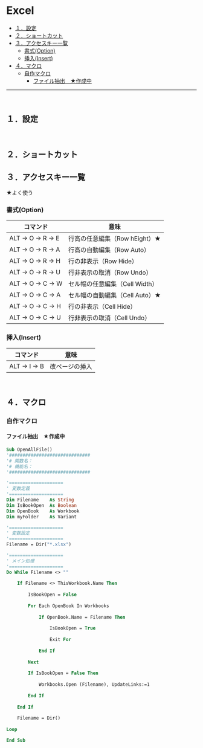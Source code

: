 # Excel

<!-- TOC -->

- [１．設定](#１．設定)
- [２．ショートカット](#２．ショートカット)
- [３．アクセスキー一覧](#３．アクセスキー一覧)
    - [書式(Option)](#書式option)
    - [挿入(Insert)](#挿入insert)
- [４．マクロ](#４．マクロ)
    - [自作マクロ](#自作マクロ)
        - [ファイル抽出　★作成中](#ファイル抽出　★作成中)

<!-- /TOC -->
---
<br>
<!-- NEXT INDENT -->

<a id="markdown-１．設定" name="１．設定"></a>
## １．設定

<br>
<!-- NEXT INDENT -->

<a id="markdown-２．ショートカット" name="２．ショートカット"></a>
## ２．ショートカット

<a id="markdown-３．アクセスキー一覧" name="３．アクセスキー一覧"></a>
## ３．アクセスキー一覧

★よく使う

<a id="markdown-書式option" name="書式option"></a>
### 書式(Option)
| コマンド | 意味 |
| ---- | ---- |
| ALT → O → R → E | 行高の任意編集（Row hEight）★ |
| ALT → O → R → A | 行高の自動編集（Row Auto） |
| ALT → O → R → H | 行の非表示（Row Hide） |
| ALT → O → R → U | 行非表示の取消（Row Undo） |
| ALT → O → C → W | セル幅の任意編集（Cell Width） |
| ALT → O → C → A | セル幅の自動編集（Cell Auto）★ |
| ALT → O → C → H | 行の非表示（Cell Hide） |
| ALT → O → C → U | 行非表示の取消（Cell Undo） |

<a id="markdown-挿入insert" name="挿入insert"></a>
### 挿入(Insert)
|  コマンド  |  意味  |
| ---- | ---- |
| ALT → I → B | 改ページの挿入 |

<br>
<!-- NEXT INDENT -->

<a id="markdown-４．マクロ" name="４．マクロ"></a>
## ４．マクロ

<a id="markdown-自作マクロ" name="自作マクロ"></a>
### 自作マクロ

<a id="markdown-ファイル抽出　★作成中" name="ファイル抽出　★作成中"></a>
#### ファイル抽出　★作成中

```vb
Sub OpenAllFile()
'##############################
'# 関数名：
'# 機能名：
'##############################

'====================
' 変数定義
'====================
Dim Filename    As String
Dim IsBookOpen  As Boolean
Dim OpenBook    As Workbook
Dim myFolder    As Variant

'====================
' 変数設定
'====================
Filename = Dir("*.xlsx")

'====================
' メイン処理
'====================
Do While Filename <> ""
    
    If Filename <> ThisWorkbook.Name Then
    
        IsBookOpen = False
        
        For Each OpenBook In Workbooks
                    
            If OpenBook.Name = Filename Then
            
                IsBookOpen = True
                
                Exit For
                
            End If
            
        Next
        
        If IsBookOpen = False Then
                          
            Workbooks.Open (Filename), UpdateLinks:=1
                                   
        End If
        
    End If
    
    Filename = Dir()
    
Loop

End Sub
```

<br>
<!-- NEXT INDENT -->